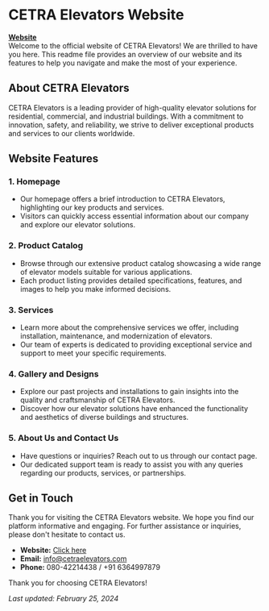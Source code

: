 # CETRA Elevators Website

 <a href="https://erp.cetraelevators.com/">  **Website** </a> <br/>
Welcome to the official website of CETRA Elevators! We are thrilled to have you here. This readme file provides an overview of our website and its features to help you navigate and make the most of your experience.

## About CETRA Elevators

CETRA Elevators is a leading provider of high-quality elevator solutions for residential, commercial, and industrial buildings. With a commitment to innovation, safety, and reliability, we strive to deliver exceptional products and services to our clients worldwide.

## Website Features

### 1. Homepage
- Our homepage offers a brief introduction to CETRA Elevators, highlighting our key products and services.
- Visitors can quickly access essential information about our company and explore our elevator solutions.

### 2. Product Catalog
- Browse through our extensive product catalog showcasing a wide range of elevator models suitable for various applications.
- Each product listing provides detailed specifications, features, and images to help you make informed decisions.

### 3. Services
- Learn more about the comprehensive services we offer, including installation, maintenance, and modernization of elevators.
- Our team of experts is dedicated to providing exceptional service and support to meet your specific requirements.

### 4. Gallery and Designs
- Explore our past projects and installations to gain insights into the quality and craftsmanship of CETRA Elevators.
- Discover how our elevator solutions have enhanced the functionality and aesthetics of diverse buildings and structures.

### 5. About Us and Contact Us
- Have questions or inquiries? Reach out to us through our contact page.
- Our dedicated support team is ready to assist you with any queries regarding our products, services, or partnerships.

## Get in Touch

Thank you for visiting the CETRA Elevators website. We hope you find our platform informative and engaging. For further assistance or inquiries, please don't hesitate to contact us.

- **Website:** <a href="https://erp.cetraelevators.com/"> Click here </a>
- **Email:** info@cetraelevators.com
- **Phone:**  080-42214438 / +91 6364997879


Thank you for choosing CETRA Elevators!

*Last updated: February 25, 2024*

